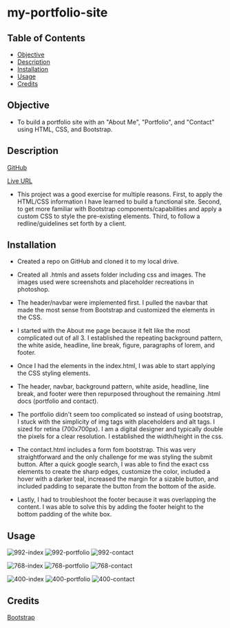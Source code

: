 # my-portfolio-site

## Table of Contents

* [Objective](#Objective)
* [Description](#Description)
* [Installation](#installation)
* [Usage](#usage)
* [Credits](#credits)

 ## Objective
 
 - To build a portfolio site with an "About Me", "Portfolio", and "Contact" using HTML, CSS, and Bootstrap.
 
 ## Description
 
 [GitHub](https://github.com/mbostwick1/my-portfolio-site)
 
 [Live URL](https://mbostwick1.github.io/my-portfolio-site/)
 
 - This project was a good exercise for multiple reasons. First, to apply the HTML/CSS information I have learned to build a functional site. Second, to get more familiar with Bootstrap components/capabilities and apply a custom CSS to style the pre-existing elements. Third, to follow a redline/guidelines set forth by a client.

## Installation
 
 - Created a repo on GitHub and cloned it to my local drive.
 
 - Created all .htmls and assets folder including css and images. The images used were screenshots and placeholder recreations in photoshop. 
 
 - The header/navbar were implemented first. I pulled the navbar that made the most sense from Bootstrap and customized the elements in the CSS. 
 
 - I started with the About me page because it felt like the most complicated out of all 3. I established the repeating background pattern, the white aside, headline, line break, figure, paragraphs of lorem, and footer. 
 
 - Once I had the elements in the index.html, I was able to start applying the CSS styling elements. 
 
 - The header, navbar, background pattern, white aside, headline, line break, and footer were then repurposed throughout the remaining .html docs (portfolio and contact).
 
 - The portfolio didn't seem too complicated so instead of using bootstrap, I stuck with the simplicity of img tags with placeholders and alt tags. I sized for retina (700x700px). I am a digital designer and typically double the pixels for a clear resolution. I established the width/height in the css.
 
 - The contact.html includes a form fom bootstrap. This was very straightforward and the only challenge for me was styling the submit button. After a quick google search, I was able to find the exact css elements to create the sharp edges, customize the color, included a hover with a darker teal, increased the margin for a sizable button, and included padding to separate the button from the bottom of the aside.

 
 - Lastly, I had to troubleshoot the footer because it was overlapping the content. I was able to solve this by adding the footer height to the bottom padding of the white box.
 
 ## Usage

 ![992-index](screenshots/index-992.jpg)
 ![992-portfolio](screenshots/ortfolio-992.jpg)
 ![992-contact](screenshots/contact-992.jpg)
 
 ![768-index](screenshots/index-768.jpg)
 ![768-portfolio](screenshots/portfolio-768.jpg)
 ![768-contact](screenshots/contact-768.jpg)

![400-index](screenshots/index-400.jpg)
![400-portfolio](screenshots/portfolio-400.jpg)
![400-contact](screenshots/contact-400.jpg)


## Credits

[Bootstrap](https://getbootstrap.com/docs/4.5/components/)
